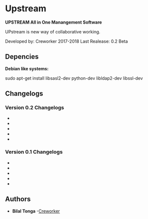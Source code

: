 # Upstream
**UPSTREAM All in One Manangement Software**         

UPstream is new way of collaborative working.

Developed by: Creworker 2017-2018
Last Realease: 0.2 Beta


## Depencies

**Debian like systems:**

sudo apt-get install libsasl2-dev python-dev libldap2-dev libssl-dev


## Changelogs

### Version 0.2 Changelogs

*
*
*
*
*

### Version 0.1 Changelogs

*
*
*
*
*



## Authors

* **Bilal Tonga** -[Creworker](https://creworker.com)
